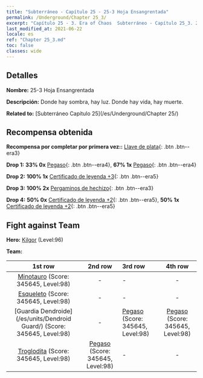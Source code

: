 ```yaml
---
title: "Subterráneo - Capítulo 25 - 25-3 Hoja Ensangrentada"
permalink: /Underground/Chapter 25_3/
excerpt: "Capítulo 25 - 3. Era of Chaos  Subterráneo - Capítulo 25_3. 25-3 Hoja Ensangrentada"
last_modified_at: 2021-06-22
locale: es
ref: "Chapter 25_3.md"
toc: false
classes: wide
---
```


## Detalles

 **Nombre:** 25-3 Hoja Ensangrentada

 **Descripción:** Donde hay sombra, hay luz. Donde hay vida, hay muerte.

 **Related to:** [Subterráneo Capítulo 25](/es/Underground/Chapter 25/)

## Recompensa obtenida

 **Recompensa por completar por primera vez::** [Llave de plata](/ItemsES/con_693/){: .btn .btn--era3}

 **Drop 1:** **33% 0x** [Pegaso](/ItemsES/unt_202/){: .btn .btn--era4}, **67% 1x** [Pegaso](/ItemsES/unt_202/){: .btn .btn--era4}

 **Drop 2:** **100% 1x** [Certificado de leyenda +3](/ItemsES/mat_88/){: .btn .btn--era5}

 **Drop 3:** **100% 2x** [Pergaminos de hechizo](/ItemsES/con_694/){: .btn .btn--era3}

 **Drop 4:** **50% 0x** [Certificado de leyenda +2](/ItemsES/mat_81/){: .btn .btn--era5}, **50% 1x** [Certificado de leyenda +2](/ItemsES/mat_81/){: .btn .btn--era5}


## Fight against Team
 **Hero:** [Kilgor](/es/heroes/Kilgor/) (Level:96)

 **Team:**


  | 1st row | 2nd row | 3rd row | 4th row |
  |:----:|:----:|:----|:----:|
  | [Minotauro](/es/units/Minotaur/) (Score: 345645, Level:98)  | - | - | - |
  | [Esqueleto](/es/units/Skeleton/) (Score: 345645, Level:98)  | - | - | - |
  | [Guardia Dendroide](/es/units/Dendroid Guard/) (Score: 345645, Level:98)  | - | [Pegaso](/es/units/Pegasus/) (Score: 345645, Level:98)  | [Pegaso](/es/units/Pegasus/) (Score: 345645, Level:98)  |
  | [Troglodita](/es/units/Troglodyte/) (Score: 345645, Level:98)  | [Pegaso](/es/units/Pegasus/) (Score: 345645, Level:98)  | - | - |


